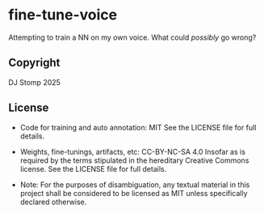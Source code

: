 # fine-tune-voice
Attempting to train a NN on my own voice.
What could *possibly* go wrong?

Copyright
---------
DJ Stomp 2025

License
-------
* Code for training and auto annotation:
    MIT
    See the LICENSE file for full details.

* Weights, fine-tunings, artifacts, etc:
    CC-BY-NC-SA 4.0
    Insofar as is required by the terms stipulated in the hereditary Creative Commons license.
    See the LICENSE file for full details.

* Note:
    For the purposes of disambiguation, any textual material in this project shall be considered to be licensed as MIT unless specifically declared otherwise.

